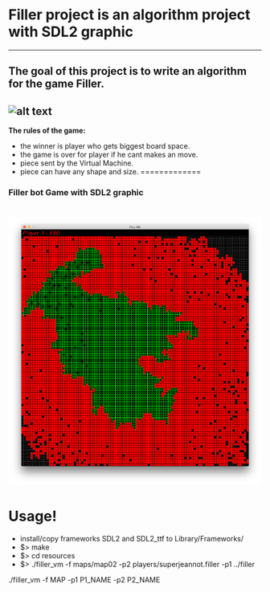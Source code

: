 # Filler project is an algorithm project with SDL2 graphic
---
The goal of this project is to write an algorithm for the game Filler.
---
![alt text](https://github.com/TheDigitalBug/filler/blob/master/filler.gif)
---
**The rules of the game:**
 - the winner is player who gets biggest board space.
 - the game is over for player if he cant makes an move.
 - piece sent by the Virtual Machine.
 - piece can have any shape and size.
=============
### Filler bot Game with SDL2 graphic
![alt text](https://github.com/TheDigitalBug/filler/blob/master/logo.png)
=============

# Usage!
  - install/copy frameworks SDL2 and SDL2_ttf to Library/Frameworks/
  - $> make
  - $> cd resources 
  - $> ./filler_vm -f maps/map02 -p2 players/superjeannot.filler -p1 ../filler
  
  ./filler_vm -f MAP -p1 P1_NAME -p2 P2_NAME
  
  

